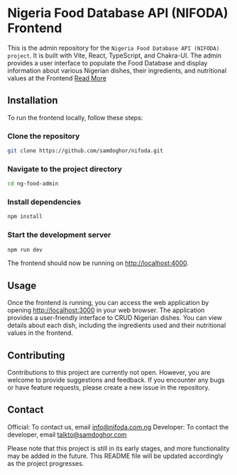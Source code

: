# Nigeria Food Database API (NIFODA) Frontend

This is the admin repository for the `Nigeria Food Database API (NIFODA) project`. It is built with Vite, React, TypeScript, and Chakra-UI. The admin provides a user interface to populate the Food Database and display information about various Nigerian dishes, their ingredients, and nutritional values at the Frontend [Read More](ABOUT.md)

## Installation

To run the frontend locally, follow these steps:

### Clone the repository

```bash Copy code
git clone https://github.com/samdoghor/nifoda.git
```

### Navigate to the project directory

```bash Copy code
cd ng-food-admin
```

### Install dependencies

```bash Copy code
npm install
```

### Start the development server

```bash Copy code
npm run dev
```

The frontend should now be running on <http://localhost:4000>.

## Usage

Once the frontend is running, you can access the web application by opening <http://localhost:3000> in your web browser. The application provides a user-friendly interface to CRUD Nigerian dishes. You can view details about each dish, including the ingredients used and their nutritional values in the frontend.

## Contributing

Contributions to this project are currently not open. However, you are welcome to provide suggestions and feedback. If you encounter any bugs or have feature requests, please create a new issue in the repository.

## Contact

Official: To contact us, email [info@nifoda.com.ng](mailto:info@nifoda.com.ng)
Developer: To contact the developer, email [talkto@samdoghor.com](mailto:talkto@samdoghor.com)

Please note that this project is still in its early stages, and more functionality may be added in the future. This README file will be updated accordingly as the project progresses.
